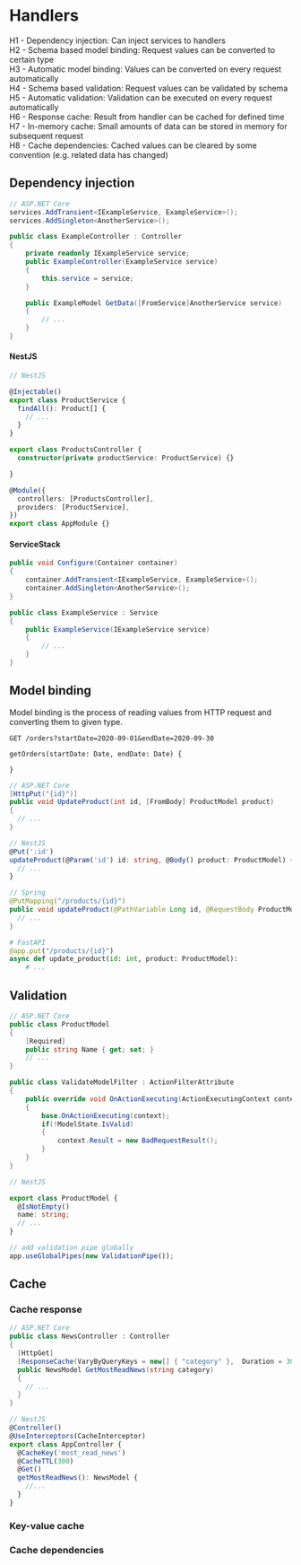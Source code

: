# Handlers
H1 - Dependency injection: Can inject services to handlers  
H2 - Schema based model binding: Request values can be converted to certain type  
H3 - Automatic model binding: Values can be converted on every request automatically  
H4 - Schema based validation: Request values can be validated by schema  
H5 - Automatic validation: Validation can be executed on every request automatically  
H6 - Response cache: Result from handler can be cached for defined time  
H7 - In-memory cache: Small amounts of data can be stored in memory for subsequent request  
H8 - Cache dependencies: Cached values can be cleared by some convention (e.g. related data has changed)

## Dependency injection

``` csharp
// ASP.NET Core
services.AddTransient<IExampleService, ExampleService>();
services.AddSingleton<AnotherService>();

public class ExampleController : Controller 
{
    private readonly IExampleService service;
    public ExampleController(ExampleService service)
    {
        this.service = service;
    }

    public ExampleModel GetData([FromService]AnotherService service)
    {
        // ...
    }
}
```

#### NestJS
``` ts
// NestJS

@Injectable()
export class ProductService {
  findAll(): Product[] {
    // ...
  }
}

export class ProductsController {
  constructor(private productService: ProductService) {}

}

@Module({
  controllers: [ProductsController],
  providers: [ProductService],
})
export class AppModule {}
```

#### ServiceStack
``` csharp
public void Configure(Container container)
{
    container.AddTransient<IExampleService, ExampleService>();
    container.AddSingleton<AnotherService>();
}

public class ExampleService : Service
{
    public ExampleService(IExampleService service)
    {
        // ...
    }
}
```

## Model binding
Model binding is the process of reading values from HTTP request and converting them to given type.

```
GET /orders?startDate=2020-09-01&endDate=2020-09-30
```
```
getOrders(startDate: Date, endDate: Date) {

}
```

``` csharp
// ASP.NET Core
[HttpPut("{id}")]
public void UpdateProduct(int id, [FromBody] ProductModel product)
{
  // ...
}
```


```ts
// NestJS
@Put(':id')
updateProduct(@Param('id') id: string, @Body() product: ProductModel) {
  // ...
}
```

``` java
// Spring
@PutMapping("/products/{id}")
public void updateProduct(@PathVariable Long id, @RequestBody ProductModel product) {
  // ...
}
```

``` python
# FastAPI
@app.put("/products/{id}")
async def update_product(id: int, product: ProductModel):
    # ...
```

## Validation

``` csharp
// ASP.NET Core
public class ProductModel
{
    [Required]
    public string Name { get; set; }
    // ...
}

public class ValidateModelFilter : ActionFilterAttribute
{
    public override void OnActionExecuting(ActionExecutingContext context)
    {
        base.OnActionExecuting(context);
        if(!ModelState.IsValid)
        {
            context.Result = new BadRequestResult();
        }
    }
}
```

``` ts
// NestJS

export class ProductModel {
  @IsNotEmpty()
  name: string;
  // ...
}

// add validation pipe globally
app.useGlobalPipes(new ValidationPipe());
```

## Cache

### Cache response
``` csharp
// ASP.NET Core
public class NewsController : Controller
{
  [HttpGet]
  [ResponseCache(VaryByQueryKeys = new[] { "category" },  Duration = 300)]
  public NewsModel GetMostReadNews(string category)
  {
    // ...
  }
}
```

``` ts
// NestJS
@Controller()
@UseInterceptors(CacheInterceptor)
export class AppController {
  @CacheKey('most_read_news')
  @CacheTTL(300)
  @Get()
  getMostReadNews(): NewsModel {
    //...
  }
}
```

### Key-value cache

### Cache dependencies